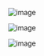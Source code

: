 


![image](https://github.com/shigeyukey/my_addons/assets/124401518/883142f1-d49f-42ef-92e9-9786b820e130)

![image](https://github.com/shigeyukey/my_addons/assets/124401518/04e8b92b-1b70-4f5d-ac09-09962104c876)



![image](https://github.com/shigeyukey/my_addons/assets/124401518/7e175489-6bbc-4f59-91a7-6329bfab621e)

